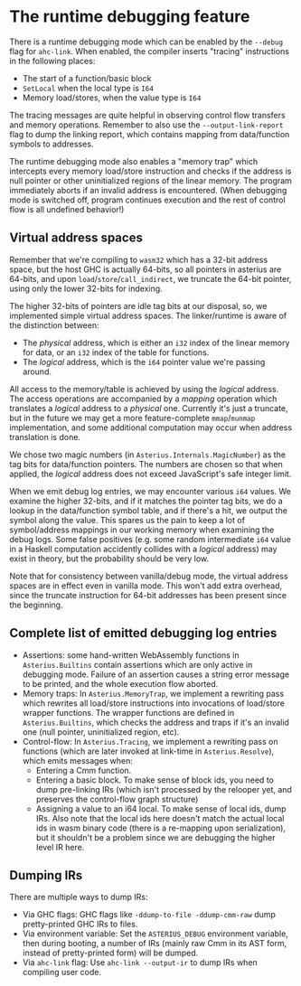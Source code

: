 # The runtime debugging feature

There is a runtime debugging mode which can be enabled by the `--debug` flag for `ahc-link`. When enabled, the compiler inserts "tracing" instructions in the following places:

* The start of a function/basic block
* `SetLocal` when the local type is `I64`
* Memory load/stores, when the value type is `I64`

The tracing messages are quite helpful in observing control flow transfers and memory operations. Remember to also use the `--output-link-report` flag to dump the linking report, which contains mapping from data/function symbols to addresses.

The runtime debugging mode also enables a "memory trap" which intercepts every memory load/store instruction and checks if the address is null pointer or other uninitialized regions of the linear memory. The program immediately aborts if an invalid address is encountered. (When debugging mode is switched off, program continues execution and the rest of control flow is all undefined behavior!)

## Virtual address spaces

Remember that we're compiling to `wasm32` which has a 32-bit address space, but the host GHC is actually 64-bits, so all pointers in asterius are 64-bits, and upon `load`/`store`/`call_indirect`, we truncate the 64-bit pointer, using only the lower 32-bits for indexing.

The higher 32-bits of pointers are idle tag bits at our disposal, so, we implemented simple virtual address spaces. The linker/runtime is aware of the distinction between:

* The *physical* address, which is either an `i32` index of the linear memory for data, or an `i32` index of the table for functions.
* The *logical* address, which is the `i64` pointer value we're passing around.

All access to the memory/table is achieved by using the *logical* address. The access operations are accompanied by a *mapping* operation which translates a *logical* address to a *physical* one. Currently it's just a truncate, but in the future we may get a more feature-complete `mmap`/`munmap` implementation, and some additional computation may occur when address translation is done.

We chose two magic numbers (in `Asterius.Internals.MagicNumber`) as the tag bits for data/function pointers. The numbers are chosen so that when applied, the *logical* address does not exceed JavaScript's safe integer limit.

When we emit debug log entries, we may encounter various `i64` values. We examine the higher 32-bits, and if it matches the pointer tag bits, we do a lookup in the data/function symbol table, and if there's a hit, we output the symbol along the value. This spares us the pain to keep a lot of symbol/address mappings in our working memory when examining the debug logs. Some false positives (e.g. some random intermediate `i64` value in a Haskell computation accidently collides with a *logical* address) may exist in theory, but the probability should be very low.

Note that for consistency between vanilla/debug mode, the virtual address spaces are in effect even in vanilla mode. This won't add extra overhead, since the truncate instruction for 64-bit addresses has been present since the beginning.

## Complete list of emitted debugging log entries

* Assertions: some hand-written WebAssembly functions in `Asterius.Builtins` contain assertions which are only active in debugging mode. Failure of an assertion causes a string error message to be printed, and the whole execution flow aborted.
* Memory traps: In `Asterius.MemoryTrap`, we implement a rewriting pass which rewrites all load/store instructions into invocations of load/store wrapper functions. The wrapper functions are defined in `Asterius.Builtins`, which checks the address and traps if it's an invalid one (null pointer, uninitialized region, etc).
* Control-flow: In `Asterius.Tracing`, we implement a rewriting pass on functions (which are later invoked at link-time in `Asterius.Resolve`), which emits messages when:
    * Entering a Cmm function.
    * Entering a basic block. To make sense of block ids, you need to dump pre-linking IRs (which isn't processed by the relooper yet, and preserves the control-flow graph structure)
    * Assigning a value to an i64 local. To make sense of local ids, dump IRs. Also note that the local ids here doesn't match the actual local ids in wasm binary code (there is a re-mapping upon serialization), but it shouldn't be a problem since we are debugging the higher level IR here.

## Dumping IRs

There are multiple ways to dump IRs:

* Via GHC flags: GHC flags like `-ddump-to-file -ddump-cmm-raw` dump pretty-printed GHC IRs to files.
* Via environment variable: Set the `ASTERIUS_DEBUG` environment variable, then during booting, a number of IRs (mainly raw Cmm in its AST form, instead of pretty-printed form) will be dumped.
* Via `ahc-link` flag: Use `ahc-link --output-ir` to dump IRs when compiling user code.

